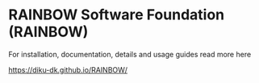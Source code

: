 # RAINBOW Software Foundation (RAINBOW)
For installation, documentation, details and usage guides read more here

https://diku-dk.github.io/RAINBOW/
